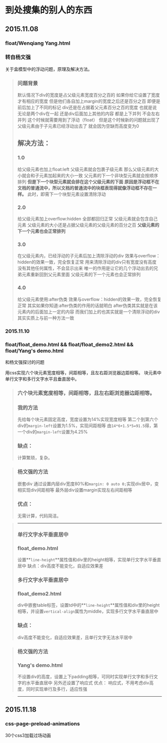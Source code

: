 # 到处搜集的别人的东西
## 2015.11.08
### float/Wenqiang Yang.html
### 转自杨文强
关于盒模型中的浮动问题，原理及解决方法。

> ### 问题背景
> 默认情况下div的宽度是占父级元素宽度百分之百的
> 如果你给它设置了宽度才有相应的宽度
> 但是他们各自加上margin的宽度之后还是百分之百
> 即便是前后加上了不同的标记
> div还是在占据着父元素百分之百的宽度
> 也就是说
> 无论是两个div在一起
> 还是div后面加上其他的内容
> 都是上下并列
> 不会左右并列
> 这个时候就需要用到了浮动（float）
> 但是这个时候新的问题就出现了
> 父级元素由于子元素已经浮动出去了
> 就会因为空缺而高度变为0
> ## 解决方法：
> ### 1.0
> 给父级元素也加上float:left
> 父级元素就会包裹子级元素
> 那么父级元素的大小就会和子元素加起来的大小一致
> 父元素的下一个非块型元素就会按顺序排列
> **但是下一个块型元素就会排在这个父级元素的下面**
> **原因是浮动框不在文档的普通流中，所以文档的普通流中的块框表现得就像浮动框不存在一样。**
> 此时，即需下一个块型元素设置清除浮动
> ### 2.0
> 给父级元素加上overflow:hidden
> 全部都回归正常
> 父级元素就会包含自己元素
> 父级元素的大小还是占据父级元素的父级元素的百分之百
> **父级元素的下一个元素也会正常排列**
> ### 3.0
> 在父级元素内，已经浮动的子元素后加上清除浮动的div
> 效果与overflow：hidden的效果一致，完全恢复正常
> 用来清除浮动的div只有宽度没有高度
> 没有其他任何属性，不会显示出来
> 唯一的作用是让它的几个浮动出去的兄弟元素重新回到父元素里面
> 父级元素的下一个元素也会正常排列
> ### 4.0
> 给父级元素使用:after伪类
> 效果与overflow：hidden的效果一致，完全恢复正常
> 其实如果你知道:after伪类的作用的话就明白
> after伪类其实就是在该元素内的后面加上一定的内容
> 而我们加上的也其实就是一个清除浮动的div
> 其实实质上与前一种方法一致

### 2015.11.10
### float/float_demo.html && float/float_demo2.html && float/Yang's demo.html

和杨文强探讨的问题

用css实现六个块元素宽度相等，间距相等，且左右距浏览器边距相等。
块元素中单行文字和多行文字水平且垂直居中。

>### 六个块元素宽度相等，间距相等，且左右距浏览器边距相等。
>### 我的方法
> 先给每个块元素固定高度，宽度设置为14%实现宽度相等
> 第二个到第六个div的`margin-left`设置为1.5%，实现间距相等
> 由`14*6+1.5*5=91.5`得，第一个div的`margin-left`设置为4.25%
>### 缺点：
>计算繁琐，复杂。

>### 杨文强的方法
> 嵌套div
> 通过设置内层div宽度80%和`margin: 0 auto 0;`实现div居中，变相实现div间距相等
> 最外层div设置margin实现左右间距相等
> ### 优点：
> 无需计算，代码简洁。

>---------
>### 单行文字水平垂直居中
>### float_demo.html
> 设置**`line-height`**属性值和div里的height相等，实现单行文字水平垂直居中
> 缺点：div高度不能变化，自适应效果差
> ### 多行文字水平垂直居中
> ### float_demo2.html
> div中嵌套table标签，设置td中的**`line-height`**属性值和div里的height相等，并设置`vertical-align`属性为middle，实现多行文字水平垂直居中
>### 缺点：
> div高度不能变化，自适应效果差，且单行文字无法水平居中

>### 杨文强的方法
>### Yang's demo.html
>不设置div的高度，设置上下padding相等，可同时实现单行文字和多行文字的水平垂直居中
>另外还设置了响应式
>优点：
>响应式，不用考虑div高度，同时实现单行及多行，适应性强

> ----------


## 2015.11.18
### css-page-preload-animations
30个css3加载过场动画

